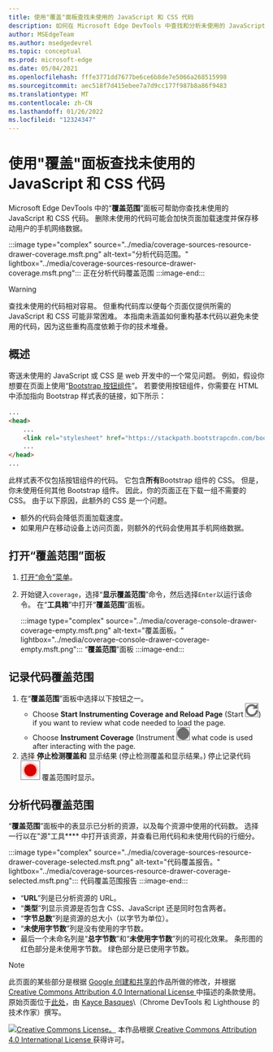 ```yaml
---
title: 使用"覆盖"面板查找未使用的 JavaScript 和 CSS 代码
description: 如何在 Microsoft Edge DevTools 中查找和分析未使用的 JavaScript 和 CSS 代码。
author: MSEdgeTeam
ms.author: msedgedevrel
ms.topic: conceptual
ms.prod: microsoft-edge
ms.date: 05/04/2021
ms.openlocfilehash: fffe3771dd7677be6ce6b8de7e5066a268515998
ms.sourcegitcommit: aec518f7d415ebee7a7d9cc177f987b8a86f9483
ms.translationtype: MT
ms.contentlocale: zh-CN
ms.lasthandoff: 01/26/2022
ms.locfileid: "12324347"
---
```

<!-- Copyright Kayce Basques

   Licensed under the Apache License, Version 2.0 (the "License");
   you may not use this file except in compliance with the License.
   You may obtain a copy of the License at

       https://www.apache.org/licenses/LICENSE-2.0

   Unless required by applicable law or agreed to in writing, software
   distributed under the License is distributed on an "AS IS" BASIS,
   WITHOUT WARRANTIES OR CONDITIONS OF ANY KIND, either express or implied.
   See the License for the specific language governing permissions and
   limitations under the License.  -->
# <a name="find-unused-javascript-and-css-code-with-the-coverage-panel"></a>使用"覆盖"面板查找未使用的 JavaScript 和 CSS 代码

Microsoft Edge DevTools 中的“**覆盖范围**”面板可帮助你查找未使用的 JavaScript 和 CSS 代码。  删除未使用的代码可能会加快页面加载速度并保存移动用户的手机网络数据。

:::image type="complex" source="../media/coverage-sources-resource-drawer-coverage.msft.png" alt-text="分析代码范围。" lightbox="../media/coverage-sources-resource-drawer-coverage.msft.png":::
   正在分析代码覆盖范围
:::image-end:::

> [!WARNING]
> 查找未使用的代码相对容易。  但重构代码库以便每个页面仅提供所需的 JavaScript 和 CSS 可能非常困难。  本指南未涵盖如何重构基本代码以避免未使用的代码，因为这些重构高度依赖于你的技术堆叠。


<!-- ====================================================================== -->
## <a name="overview"></a>概述

寄送未使用的 JavaScript 或 CSS 是 web 开发中的一个常见问题。  例如，假设你想要在页面上使用“[Bootstrap 按钮组件](https://getbootstrap.com/docs/4.3/components/buttons)”。  若要使用按钮组件，你需要在 HTML 中添加指向 Bootstrap 样式表的链接，如下所示：

```html
...
<head>
    ...
    <link rel="stylesheet" href="https://stackpath.bootstrapcdn.com/bootstrap/4.3.1/css/bootstrap.min.css" integrity="sha384-ggOyR0iXCbMQv3Xipma34MD+dH/1fQ784/j6cY/iJTQUOhcWr7x9JvoRxT2MZw1T" crossorigin="anonymous">
    ...
</head>
...
```

此样式表不仅包括按钮组件的代码。  它包含**所有**Bootstrap 组件的 CSS。  但是，你未使用任何其他 Bootstrap 组件。  因此，你的页面正在下载一组不需要的 CSS。  由于以下原因，此额外的 CSS 是一个问题。

*   额外的代码会降低页面加载速度。  <!--Navigate to [Render-Blocking CSS](/web/fundamentals/performance/critical-rendering-path/render-blocking-css).  -->
*   如果用户在移动设备上访问页面，则额外的代码会使用其手机网络数据。


<!-- ====================================================================== -->
## <a name="open-the-coverage-panel"></a>打开“覆盖范围”面板

1.  [打开“命令”菜单](../command-menu/index.md)。
1.  开始键入`coverage`，选择“**显示覆盖范围**”命令，然后选择`Enter`以运行该命令。  在“**工具箱**”中打开“**覆盖范围**”面板。

    :::image type="complex" source="../media/coverage-console-drawer-coverage-empty.msft.png" alt-text="覆盖面板。" lightbox="../media/coverage-console-drawer-coverage-empty.msft.png":::
       “**覆盖范围**”面板
    :::image-end:::


<!-- ====================================================================== -->
## <a name="record-code-coverage"></a>记录代码覆盖范围

1.  在“**覆盖范围**”面板中选择以下按钮之一。
    *   Choose **Start Instrumenting Coverage and Reload Page** (Start ![ Instrumenting Coverage and Reload Page. ](../media/reload-icon.msft.png)) if you want to review what code needed to load the page.
    *   Choose **Instrument Coverage** (Instrument ![ Coverage.) if you want to review ](../media/record-icon.msft.png) what code is used after interacting with the page.
1.  选择 **停止检测覆盖和** 显示结果 (停止检测覆盖和显示结果。) 停止记录代码 ![ ](../media/stop-icon.msft.png) 覆盖范围时显示。


<!-- ====================================================================== -->
## <a name="analyze-code-coverage"></a>分析代码覆盖范围

“**覆盖范围**”面板中的表显示已分析的资源，以及每个资源中使用的代码数。  选择一行以在"源"工具**** 中打开该资源，并查看已用代码和未使用代码的行细分。

:::image type="complex" source="../media/coverage-sources-resource-drawer-coverage-selected.msft.png" alt-text="代码覆盖报告。" lightbox="../media/coverage-sources-resource-drawer-coverage-selected.msft.png":::
   代码覆盖范围报告
:::image-end:::

*   “**URL**”列是已分析资源的 URL。
*   “**类型**”列显示资源是否包含 CSS、JavaScript 还是同时包含两者。
*   “**字节总数**”列是资源的总大小（以字节为单位）。
*   “**未使用字节数**”列是没有使用的字节数。
*   最后一个未命名列是“**总字节数**”和“**未使用字节数**”列的可视化效果。  条形图的红色部分是未使用字节数。  绿色部分是已使用字节数。


<!-- ====================================================================== -->
> [!NOTE]
> 此页面的某些部分是根据 [Google 创建和共享的](https://developers.google.com/terms/site-policies)作品所做的修改，并根据[ Creative Commons Attribution 4.0 International License ](https://creativecommons.org/licenses/by/4.0)中描述的条款使用。
> 原始页面位于[此处](https://developers.google.com/web/tools/chrome-devtools/coverage/index)，由 [Kayce Basques](https://developers.google.com/web/resources/contributors#kayce-basques)\（Chrome DevTools 和 Lighthouse 的技术作家）撰写。

[![Creative Commons License。](https://i.creativecommons.org/l/by/4.0/88x31.png)](https://creativecommons.org/licenses/by/4.0)
本作品根据[ Creative Commons Attribution 4.0 International License ](https://creativecommons.org/licenses/by/4.0)获得许可。

